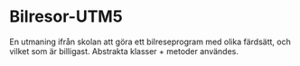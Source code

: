 # Bilresor-UTM5
En utmaning ifrån skolan att göra ett bilreseprogram med olika färdsätt, och vilket som är billigast. Abstrakta klasser + metoder användes.
